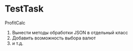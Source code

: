 # TestTask
ProfitCalc

1. Вынести методы обработки JSON в отдельный класс
2. Добавить возможность выбора валют
3. и т.д.
